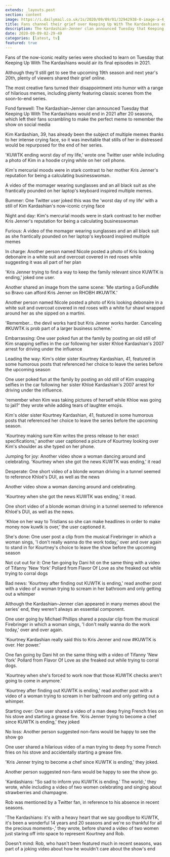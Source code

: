 ```yaml
---
extends: _layouts.post
section: content
image: https://i.dailymail.co.uk/1s/2020/09/09/01/32942938-0-image-a-4_1599612448010.jpg 
title: Fans channel their grief over Keeping Up With The Kardashians end into hilarious memes 
description: The Kardashian-Jenner clan announced Tuesday that Keeping Up With The Kardashians would end in 2021 after 20 seasons, which left fans scrambling to make the perfect meme to channel their grief. 
date: 2020-09-09-02-29-49 
categories: [latest, tv] 
featured: true 
--- 
```

Fans of the now-iconic reality series were shocked to learn on Tuesday that Keeping Up With The Kardashians would air its final episodes in 2021.

Although they'll still get to see the upcoming 19th season and next year's 20th, plenty of viewers shared their grief online.

The most creative fans turned their disappointment into humor with a range of hilarious memes, including plenty featuring classic scenes from the soon-to-end series.

Fond farewell: The Kardashian–Jenner clan announced Tuesday that Keeping Up With The Kardashians would end in 2021 after 20 seasons, which left their fans scrambling to make the perfect meme to remember the show on social media

Kim Kardashian, 39, has already been the subject of multiple memes thanks to her intense crying face, so it was inevitable that stills of her in distressed would be repurposed for the end of her series.

'KUWTK ending worst day of my life,' wrote one Twitter user while including a photo of Kim in a hoodie crying while on her cell phone. 

Kim's mercurial moods were in stark contrast to her mother Kris Jenner's reputation for being a calculating businesswoman.

A video of the momager wearing sunglasses and an all black suit as she frantically pounded on her laptop's keyboard inspired multiple memes. 

Bummer: One Twitter user joked this was the 'worst day of my life' with a still of Kim Kardashian's now-iconic crying face

Night and day: Kim's mercurial moods were in stark contrast to her mother Kris Jenner's reputation for being a calculating businesswoman

Furious: A video of the momager wearing sunglasses and an all black suit as she frantically pounded on her laptop's keyboard inspired multiple memes 

In charge: Another person named Nicole posted a photo of Kris looking debonaire in a white suit and overcoat covered in red roses while suggesting it was all part of her plan

'Kris Jenner trying to find a way to keep the family relevant since KUWTK is ending,' joked one user.

Another shared an image from the same scene: 'Me starting a GoFundMe so Bravo can afford Kris Jenner on RHOBH #KUWTK.'

Another person named Nicole posted a photo of Kris looking debonaire in a white suit and overcoat covered in red roses with a white fur shawl wrapped around her as she sipped on a martini.

'Remember... the devil works hard but Kris Jenner works harder. Canceling #KUWTK is prob part of a larger business scheme.'

Embarrassing: One user poked fun at the family by posting an old still of Kim snapping selfies in the car following her sister Khloé Kardashian's 2007 arrest for driving under the influence

Leading the way: Kim's older sister Kourtney Kardashian, 41, featured in some humorous posts that referenced her choice to leave the series before the upcoming season

One user poked fun at the family by posting an old still of Kim snapping selfies in the car following her sister Khloé Kardashian's 2007 arrest for driving under the influence.

'remember when Kim was taking pictures of herself while Khloe was going to jail?' they wrote while adding tears of laughter emojis.

Kim's older sister Kourtney Kardashian, 41, featured in some humorous posts that referenced her choice to leave the series before the upcoming season.

'Kourtney making sure Kim writes the press release to her exact specifications,' another user captioned a picture of Kourtney looking over Kim's shoulder as she typed on her phone.

Jumping for joy: Another video show a woman dancing around and celebrating. 'Kourtney when she got the news KUWTK was ending,' it read

Desperate: One short video of a blonde woman driving in a tunnel seemed to reference Khloé's DUI, as well as the news

Another video show a woman dancing around and celebrating.

'Kourtney when she got the news KUWTK was ending,' it read. 

One short video of a blonde woman driving in a tunnel seemed to reference Khloé's DUI, as well as the news.

'Khloe on her way to Tristians so she can make headlines in order to make money now kuwtk is over,' the user captioned it.

She's done: One user post a clip from the musical Firebringer in which a woman sings, 'I don't really wanna do the work today,' over and over again to stand in for Kourtney's choice to leave the show before the upcoming season

Not cut out for it: One fan going by Dani hit on the same thing with a video of Tifanny 'New York' Pollard from Flavor Of Love as she freaked out while trying to corral dogs

Bad news: 'Kourtney after finding out KUWTK is ending,' read another post with a video of a woman trying to scream in her bathroom and only getting out a whimper

Although the Kardashian–Jenner clan appeared in many memes about the series' end, they weren't always an essential component.

One user going by Michael Phillips shared a popular clip from the musical Firebringer in which a woman sings, 'I don't really wanna do the work today,' over and over again.

'Kourtney Kardashian really said this to Kris Jenner and now #KUWTK is over. Her power.'

One fan going by Dani hit on the same thing with a video of Tifanny 'New York' Pollard from Flavor Of Love as she freaked out while trying to corral dogs.

'Kourtney when she's forced to work now that those KUWTK checks aren't going to come in anymore.'

'Kourtney after finding out KUWTK is ending,' read another post with a video of a woman trying to scream in her bathroom and only getting out a whimper. 

Starting over: One user shared a video of a man deep frying French fries on his stove and starting a grease fire. 'Kris Jenner trying to become a chef since KUWTK is ending,' they joked

No loss: Another person suggested non-fans would be happy to see the show go

One user shared a hilarious video of a man trying to deep fry some French fries on his stove and accidentally starting a grease fire.

'Kris Jenner trying to become a chef since KUWTK is ending,' they joked. 

Another person suggested non-fans would be happy to see the show go.

'Kardashians: "So sad to inform you KUWTK is ending.' The world:,' they wrote, while including a video of two women celebrating and singing about strawberries and champagne.

Rob was mentioned by a Twitter fan, in reference to his absence in recent seasons.

'The Kardashians: it's with a heavy heart that we say goodbye to KUWTK, it's been a wonderful 14 years and 20 seasons and we're so thankful for all the precious moments-,' they wrote, before shared a video of two women just staring off into space to represent Kourtney and Rob.

Doesn't mind: Rob, who hasn't been featured much in recent seasons, was part of a joking video about how he wouldn't care about the show's end


